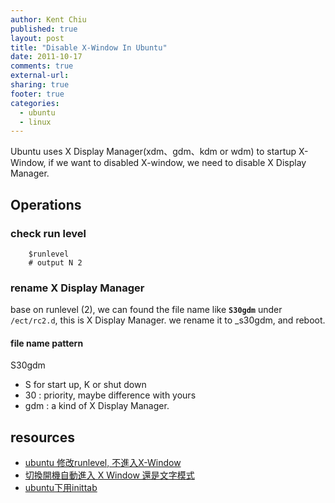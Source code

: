 ```yaml
---
author: Kent Chiu
published: true
layout: post
title: "Disable X-Window In Ubuntu"
date: 2011-10-17
comments: true
external-url:
sharing: true
footer: true
categories:
  - ubuntu
  - linux
---
```





Ubuntu uses X Display Manager(xdm、gdm、kdm or wdm) to startup X-Window,
if we want to disabled X-window, we need to disable X Display Manager.

Operations
----------

### check run level


```
    $runlevel
    # output N 2
```

### rename X Display Manager

base on runlevel (2), we can found the file name like **`S30gdm`** under
`/ect/rc2.d`, this is X Display Manager. we rename it to \_s30gdm, and
reboot.

#### file name pattern

S30gdm

-   S for start up, K or shut down
-   30 : priority, maybe difference with yours
-   gdm : a kind of X Display Manager.

resources
---------

-   [ubuntu 修改runlevel,
    不進入X-Window](http://andrewtw.wordpress.com/2007/03/20/ubuntu-%E6%9B%B4%E6%94%B9%E9%96%8B%E6%A9%9F%E9%A0%90%E8%A8%AD-runlevel%EF%BC%8C%E4%B8%8D%E9%96%8B%E5%95%9Fx-window/ "http://andrewtw.wordpress.com/2007/03/20/ubuntu-%E6%9B%B4%E6%94%B9%E9%96%8B%E6%A9%9F%E9%A0%90%E8%A8%AD-runlevel%EF%BC%8C%E4%B8%8D%E9%96%8B%E5%95%9Fx-window/")
-   [切換開機自動進入 X Window
    還是文字模式](http://wiki.linux.org.hk/w/Switch_between_entering_X_Window_mode_and_text_mode_after_boot "http://wiki.linux.org.hk/w/Switch_between_entering_X_Window_mode_and_text_mode_after_boot")
-   [ubuntu下用inittab](http://tw.myblog.yahoo.com/kk-note/article?mid=5&sc=1 "http://tw.myblog.yahoo.com/kk-note/article?mid=5&sc=1")


